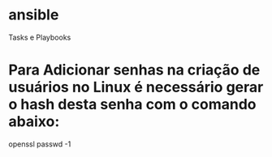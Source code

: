 # ansible
Tasks e Playbooks 

# Para Adicionar senhas na criação de usuários no Linux é necessário gerar o hash desta senha com o comando abaixo:
openssl passwd -1

